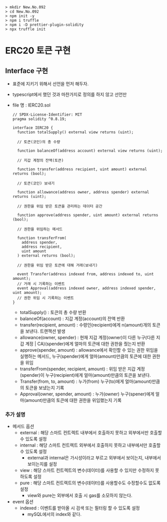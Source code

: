 ```shell
> mkdir New.No.092
> cd New.No.092
> npm init -y
> npm i truffle
> npm i -D prettier-plugin-solidity
> npx truffle init
```

# ERC20 토큰 구현

## Interface 구현

- 표준에 지키기 위해서 선언을 먼저 해두자.
- typescript에서 했던 것과 마찬가지로 정의를 하지 않고 선언만
- file 명 : IERC20.sol

  ```solidity
  // SPDX-License-Identifier: MIT
  pragma solidity ^0.8.19;

  interface IERC20 {
    function totalSupply() external view returns (uint);

    // 토큰(코인)의 총 수량

    function balanceOf(address account) external view returns (uint);

    // 지갑 계정의 잔액(토큰)

    function transfer(address recipient, uint amount) external returns (bool);

    // 토큰(코인) 보내기

    function allowance(address owner, address spender) external returns (uint);

    // 권한을 위임 받은 토큰을 관리하는 데이터 공간

    function approve(address spender, uint amount) external returns (bool);

    // 권한을 위임하는 메서드

    function transferFrom(
      address spender,
      address recipient,
      uint amount
    ) external returns (bool);

    // 권한을 위임 받은 토큰에 대해 거래(보내기)

    event Transfer(address indexed from, address indexed to, uint amount);
    // 거래 시 기록하는 이벤트
    event Approval(address indexed owner, address indexed spender, uint amount);
    // 권한 위임 시 기록하는 이벤트
  }
  ```

  - totalSupply() : 토큰의 총 수량 반환
  - balanceOf(account) : 지갑 계정(account)의 잔액 반환
  - transfer(recipient, amount) : 수령인(recipient)에게 n(amount)개의 토큰을 보낸다. 트랜잭션 발생
  - allowance(owner, spender) : 현재 지갑 계정(owner)이 다른 누구(다른 지갑 계정 | CA)(spender)에게 얼마의 토큰에 대한 권한을 줬는지 반환
  - approve(spender, amount) : allowance에서 확인할 수 있는 권한 위임을 실행하는 메서드, 누구(spender)에게 얼마(amount)만큼의 토큰에 대한 권한을 위임
  - transferFrom(spender, recipient, amount) : 위임 받은 지갑 계정(spender)이 누구(recipient)에게 얼마(amount)만큼의 토큰을 보낸다.
  - Transfer(from, to, amount) : 누가(from) 누구(to)에게 얼마(amount)만큼의 토큰을 보냈는지 기록
  - Approval(owner, spender, amount) : 누가(owner) 누구(spener)에게 얼마(amount)만큼의 토큰에 대한 권한을 위임했는지 기록

### 추가 설명

- 메서드 옵션
  - external : 해당 스마트 컨트렉트 내부에서 호출하지 못하고 외부에서만 호출할 수 있도록 설정
  - internal : 해당 스마트 컨트렉트 외부에서 호출하지 못하고 내부에서만 호출할 수 있도록 설정
    - external과 internal은 가시성이라고 부르고 외부에서 보이는지, 내부에서 보이는지를 설정
  - view : 해당 스마트 컨트렉트의 변수(데이터)를 사용할 수 있지만 수정하지 못하도록 설정
  - pure : 해당 스마트 컨트렉트의 변수(데이터)를 사용할수도 수정할수도 없도록 설정
    - view와 pure는 외부에서 호출 시 gas를 소모하지 않는다.
- event 옵션
  - indexed : 이벤트를 받아올 시 검색 또는 필터링 할 수 있도록 설정
    - mySQL에서의 index와 같다.
